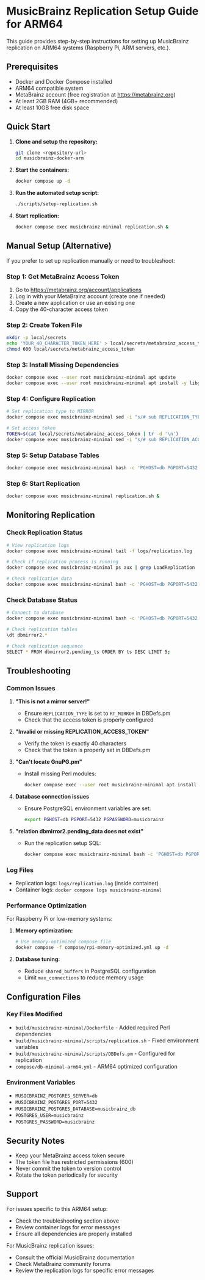 # MusicBrainz Replication Setup Guide for ARM64

This guide provides step-by-step instructions for setting up MusicBrainz replication on ARM64 systems (Raspberry Pi, ARM servers, etc.).

## Prerequisites

- Docker and Docker Compose installed
- ARM64 compatible system
- MetaBrainz account (free registration at https://metabrainz.org)
- At least 2GB RAM (4GB+ recommended)
- At least 10GB free disk space

## Quick Start

1. **Clone and setup the repository:**
   ```bash
   git clone <repository-url>
   cd musicbrainz-docker-arm
   ```

2. **Start the containers:**
   ```bash
   docker compose up -d
   ```

3. **Run the automated setup script:**
   ```bash
   ./scripts/setup-replication.sh
   ```

4. **Start replication:**
   ```bash
   docker compose exec musicbrainz-minimal replication.sh &
   ```

## Manual Setup (Alternative)

If you prefer to set up replication manually or need to troubleshoot:

### Step 1: Get MetaBrainz Access Token

1. Go to https://metabrainz.org/account/applications
2. Log in with your MetaBrainz account (create one if needed)
3. Create a new application or use an existing one
4. Copy the 40-character access token

### Step 2: Create Token File

```bash
mkdir -p local/secrets
echo 'YOUR_40_CHARACTER_TOKEN_HERE' > local/secrets/metabrainz_access_token
chmod 600 local/secrets/metabrainz_access_token
```

### Step 3: Install Missing Dependencies

```bash
docker compose exec --user root musicbrainz-minimal apt update
docker compose exec --user root musicbrainz-minimal apt install -y libgnupg-perl libredis-perl
```

### Step 4: Configure Replication

```bash
# Set replication type to MIRROR
docker compose exec musicbrainz-minimal sed -i "s/# sub REPLICATION_TYPE { RT_STANDALONE }/sub REPLICATION_TYPE { RT_MIRROR }/" /musicbrainz-server/lib/DBDefs.pm

# Set access token
TOKEN=$(cat local/secrets/metabrainz_access_token | tr -d '\n')
docker compose exec musicbrainz-minimal sed -i "s/# sub REPLICATION_ACCESS_TOKEN { '' }/sub REPLICATION_ACCESS_TOKEN { '$TOKEN' }/" /musicbrainz-server/lib/DBDefs.pm
```

### Step 5: Setup Database Tables

```bash
docker compose exec musicbrainz-minimal bash -c 'PGHOST=db PGPORT=5432 PGPASSWORD=musicbrainz psql -U musicbrainz -d musicbrainz_db -f /musicbrainz-server/admin/sql/dbmirror2/ReplicationSetup.sql'
```

### Step 6: Start Replication

```bash
docker compose exec musicbrainz-minimal replication.sh &
```

## Monitoring Replication

### Check Replication Status

```bash
# View replication logs
docker compose exec musicbrainz-minimal tail -f logs/replication.log

# Check if replication process is running
docker compose exec musicbrainz-minimal ps aux | grep LoadReplication

# Check replication data
docker compose exec musicbrainz-minimal bash -c 'PGHOST=db PGPORT=5432 PGPASSWORD=musicbrainz psql -U musicbrainz -d musicbrainz_db -c "SELECT COUNT(*) FROM dbmirror2.pending_data;"'
```

### Check Database Status

```bash
# Connect to database
docker compose exec musicbrainz-minimal bash -c 'PGHOST=db PGPORT=5432 PGPASSWORD=musicbrainz psql -U musicbrainz -d musicbrainz_db'

# Check replication tables
\dt dbmirror2.*

# Check replication sequence
SELECT * FROM dbmirror2.pending_ts ORDER BY ts DESC LIMIT 5;
```

## Troubleshooting

### Common Issues

1. **"This is not a mirror server!"**
   - Ensure `REPLICATION_TYPE` is set to `RT_MIRROR` in DBDefs.pm
   - Check that the access token is properly configured

2. **"Invalid or missing REPLICATION_ACCESS_TOKEN"**
   - Verify the token is exactly 40 characters
   - Check that the token is properly set in DBDefs.pm

3. **"Can't locate GnuPG.pm"**
   - Install missing Perl modules:
     ```bash
     docker compose exec --user root musicbrainz-minimal apt install -y libgnupg-perl libredis-perl
     ```

4. **Database connection issues**
   - Ensure PostgreSQL environment variables are set:
     ```bash
     export PGHOST=db PGPORT=5432 PGPASSWORD=musicbrainz
     ```

5. **"relation dbmirror2.pending_data does not exist"**
   - Run the replication setup SQL:
     ```bash
     docker compose exec musicbrainz-minimal bash -c 'PGHOST=db PGPORT=5432 PGPASSWORD=musicbrainz psql -U musicbrainz -d musicbrainz_db -f /musicbrainz-server/admin/sql/dbmirror2/ReplicationSetup.sql'
     ```

### Log Files

- Replication logs: `logs/replication.log` (inside container)
- Container logs: `docker compose logs musicbrainz-minimal`

### Performance Optimization

For Raspberry Pi or low-memory systems:

1. **Memory optimization:**
   ```bash
   # Use memory-optimized compose file
   docker compose -f compose/rpi-memory-optimized.yml up -d
   ```

2. **Database tuning:**
   - Reduce `shared_buffers` in PostgreSQL configuration
   - Limit `max_connections` to reduce memory usage

## Configuration Files

### Key Files Modified

- `build/musicbrainz-minimal/Dockerfile` - Added required Perl dependencies
- `build/musicbrainz-minimal/scripts/replication.sh` - Fixed environment variables
- `build/musicbrainz-minimal/scripts/DBDefs.pm` - Configured for replication
- `compose/db-minimal-arm64.yml` - ARM64 optimized configuration

### Environment Variables

- `MUSICBRAINZ_POSTGRES_SERVER=db`
- `MUSICBRAINZ_POSTGRES_PORT=5432`
- `MUSICBRAINZ_POSTGRES_DATABASE=musicbrainz_db`
- `POSTGRES_USER=musicbrainz`
- `POSTGRES_PASSWORD=musicbrainz`

## Security Notes

- Keep your MetaBrainz access token secure
- The token file has restricted permissions (600)
- Never commit the token to version control
- Rotate the token periodically for security

## Support

For issues specific to this ARM64 setup:
- Check the troubleshooting section above
- Review container logs for error messages
- Ensure all dependencies are properly installed

For MusicBrainz replication issues:
- Consult the official MusicBrainz documentation
- Check MetaBrainz community forums
- Review the replication logs for specific error messages
